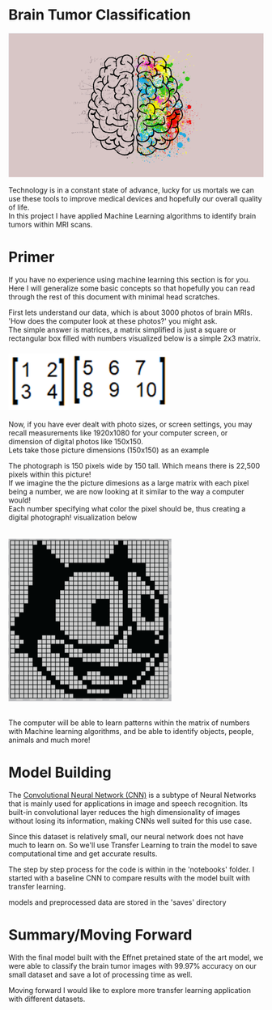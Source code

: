 # Brain Tumor Classification

![](data/photos/brain_pic.png)

Technology is in a constant state of advance, lucky for us mortals we can use these tools to improve medical devices and hopefully our overall quality of life. <br>
In this project I have applied Machine Learning algorithms to identify brain tumors within MRI scans.

# Primer

If you have no experience using machine learning this section is for you. Here I will generalize some basic concepts so that hopefully you can read through the 
rest of this document with minimal head scratches.

First lets understand our data, which is about 3000 photos of brain MRIs. <br>
'How does the computer look at these photos?' you might ask. <br>
The simple answer is matrices, a matrix simplified is just a square or rectangular box filled with numbers visualized below is a simple 2x3 matrix. <br>
<br>
![](data/photos/2x2.png)
![](data/photos/2x3.png)
<br>
<br>
Now, if you have ever dealt with photo sizes, or screen settings, you may recall measurements like 1920x1080 for your computer screen, or dimension of 
digital photos like 150x150. <br> 
Lets take those picture dimensions (150x150) as an example

The photograph is 150 pixels wide by 150 tall. Which means there is 22,500 pixels within this picture! <br>
If we imagine the the picture dimesions as a large matrix with each pixel being a number, we are now looking at it similar to the way a computer would! <br>
Each number specifying what color the pixel should be, thus creating a digital photograph! visualization below <br>\
<br>
![](data/photos/image_matrix.png)

<br>
The computer will be able to learn patterns within the matrix of numbers with Machine learning algorithms,
and be able to identify objects, people, animals and much more!

# Model Building

The [Convolutional Neural Network (CNN)](https://towardsdatascience.com/a-comprehensive-guide-to-convolutional-neural-networks-the-eli5-way-3bd2b1164a53) is a subtype of Neural Networks that is mainly used for applications in image and speech recognition. 
Its built-in convolutional layer reduces the high dimensionality of images without losing its information, making CNNs well suited for this use case.

Since this dataset is relatively small, our neural network does not have much to learn on.
So we'll use Transfer Learning to train the model to save computational time and get accurate results.

The step by step process for the code is within in the 'notebooks' folder.
I started with a baseline CNN to compare results with the model built with transfer learning.

models and preprocessed data are stored in the 'saves' directory

# Summary/Moving Forward

With the final model built with the Effnet pretained state of the art model, we were able to classify the brain tumor images with 99.97% accuracy on our small dataset and save a lot of processing time as well.

Moving forward I would like to explore more transfer learning application with different datasets. 










